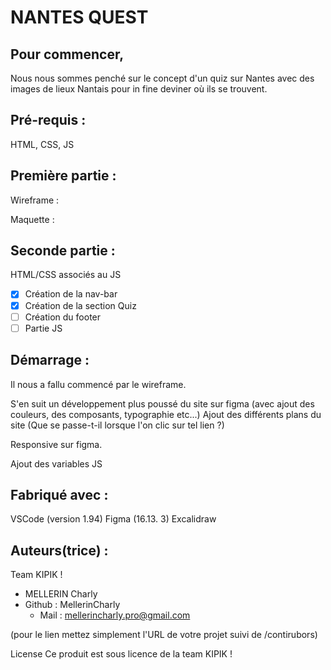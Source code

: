# NANTES QUEST

##  Pour commencer,

Nous nous sommes penché sur le concept d'un quiz sur Nantes avec des images de lieux Nantais pour in fine deviner où ils se trouvent.

##  Pré-requis :

HTML, CSS, JS

##  Première partie :

Wireframe :

Maquette :

##  Seconde partie :

HTML/CSS associés au JS

- [x] Création de la nav-bar
- [x] Création de la section Quiz
- [ ] Création du footer
- [ ] Partie JS

##  Démarrage :

Il nous a fallu commencé par le wireframe. 

S'en suit un développement plus poussé du site sur figma (avec ajout des couleurs, des composants, typographie etc...)
Ajout des différents plans du site (Que se passe-t-il lorsque l'on clic sur tel lien ?)

Responsive sur figma.

Ajout des variables JS

##  Fabriqué avec :

VSCode (version 1.94)
Figma (16.13. 3)
Excalidraw

##  Auteurs(trice) :

Team KIPIK !

- MELLERIN Charly
- Github : MellerinCharly
  - Mail : mellerincharly.pro@gmail.com

(pour le lien mettez simplement l'URL de votre projet suivi de /contirubors)

License
Ce produit est sous licence de la team KIPIK !
